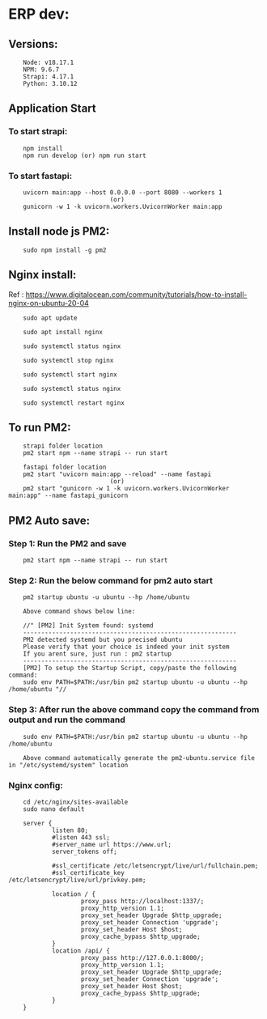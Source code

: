 # ERP dev:

## Versions:
        Node: v18.17.1
        NPM: 9.6.7
        Strapi: 4.17.1
        Python: 3.10.12

## Application Start
### To start strapi:
        npm install
        npm run develop (or) npm run start
### To start fastapi:
        uvicorn main:app --host 0.0.0.0 --port 8080 --workers 1
                                (or)
        gunicorn -w 1 -k uvicorn.workers.UvicornWorker main:app

## Install node js PM2:
        sudo npm install -g pm2

## Nginx install:
     
Ref : https://www.digitalocean.com/community/tutorials/how-to-install-nginx-on-ubuntu-20-04

        sudo apt update
    
        sudo apt install nginx
        
        sudo systemctl status nginx

        sudo systemctl stop nginx 

        sudo systemctl start nginx 
        
        sudo systemctl status nginx

        sudo systemctl restart nginx 
  
## To run PM2:
        strapi folder location
        pm2 start npm --name strapi -- run start

        fastapi folder location
        pm2 start "uvicorn main:app --reload" --name fastapi
                                (or)
        pm2 start "gunicorn -w 1 -k uvicorn.workers.UvicornWorker main:app" --name fastapi_gunicorn
	
## PM2 Auto save:

### Step 1: Run the PM2 and save 
		pm2 start npm --name strapi -- run start

### Step 2: Run the below command for pm2 auto start

        pm2 startup ubuntu -u ubuntu --hp /home/ubuntu

        Above command shows below line:

        //" [PM2] Init System found: systemd
        -----------------------------------------------------------
        PM2 detected systemd but you precised ubuntu
        Please verify that your choice is indeed your init system
        If you arent sure, just run : pm2 startup
        -----------------------------------------------------------
        [PM2] To setup the Startup Script, copy/paste the following command:
        sudo env PATH=$PATH:/usr/bin pm2 startup ubuntu -u ubuntu --hp /home/ubuntu "//

### Step 3: After run the above command copy the command from output and run the command

        sudo env PATH=$PATH:/usr/bin pm2 startup ubuntu -u ubuntu --hp /home/ubuntu

        Above command automatically generate the pm2-ubuntu.service file in "/etc/systemd/system" location

### Nginx config: 

        cd /etc/nginx/sites-available
        sudo nano default

        server {
                listen 80;
                #listen 443 ssl;
                #server_name url https://www.url;
                server_tokens off;

                #ssl_certificate /etc/letsencrypt/live/url/fullchain.pem; 
                #ssl_certificate_key /etc/letsencrypt/live/url/privkey.pem;

                location / {
                        proxy_pass http://localhost:1337/;
                        proxy_http_version 1.1;
                        proxy_set_header Upgrade $http_upgrade;
                        proxy_set_header Connection 'upgrade';
                        proxy_set_header Host $host;
                        proxy_cache_bypass $http_upgrade;
                }
                location /api/ {
                        proxy_pass http://127.0.0.1:8000/;
                        proxy_http_version 1.1;
                        proxy_set_header Upgrade $http_upgrade;
                        proxy_set_header Connection 'upgrade';
                        proxy_set_header Host $host;
                        proxy_cache_bypass $http_upgrade;
                }
        }
